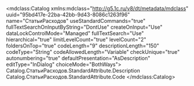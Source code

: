 <?xml version="1.0" encoding="UTF-8"?>
<mdclass:Catalog xmlns:mdclass="http://g5.1c.ru/v8/dt/metadata/mdclass" uuid="95bd417e-22ba-42bb-9d43-8086c1263f96" name="СтатьиРасходов" useStandardCommands="true" fullTextSearchOnInputByString="DontUse" createOnInput="Use" dataLockControlMode="Managed" fullTextSearch="Use" hierarchical="true" limitLevelCount="true" levelCount="2" foldersOnTop="true" codeLength="9" descriptionLength="150" codeType="String" codeAllowedLength="Variable" checkUnique="true" autonumbering="true" defaultPresentation="AsDescription" editType="InDialog" choiceMode="BothWays">
    <inputByString>Catalog.СтатьиРасходов.StandardAttribute.Description</inputByString>
    <inputByString>Catalog.СтатьиРасходов.StandardAttribute.Code</inputByString>
  <synonym key="ru" value="Статьи расходов"/>
  <producedTypes>
    <objectType typeId="89d75aad-65f2-439c-bdd6-a25df320642f" valueTypeId="62bc4ab0-4b19-422a-81cd-fcfb2ad9a7a0"/>
    <refType typeId="89f49097-efe1-4454-aefe-158f0dc40ea0" valueTypeId="0fe7597d-9074-4453-9939-a02f2e361a9f"/>
    <selectionType typeId="e6e7c0fb-1cd0-4b8d-8bda-9591f9018fe0" valueTypeId="ba25de41-c0c4-4e93-a20c-e802041ebd10"/>
    <listType typeId="380c3e76-ba56-4543-856e-324cf8c7d1f2" valueTypeId="9a42c13e-02c8-4656-9a23-39f94a634668"/>
    <managerType typeId="cbaaece0-4caf-4e22-a899-c3c14ece0289" valueTypeId="63443c63-d1c4-408e-803f-b359acbbd23e"/>
  </producedTypes>
</mdclass:Catalog>

